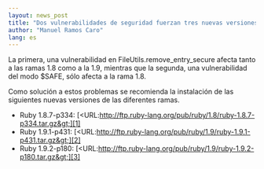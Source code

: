 ```yaml
---
layout: news_post
title: "Dos vulnerabilidades de seguridad fuerzan tres nuevas versiones de Ruby."
author: "Manuel Ramos Caro"
lang: es
---
```


La primera, una vulnerabilidad en FileUtils.remove\_entry\_secure afecta
tanto a las ramas 1.8 como a la 1.9, mientras que la segunda, una
vulnerabilidad del modo $SAFE, sólo afecta a la rama 1.8.

Como solución a estos problemas se recomienda la instalación de las
siguientes nuevas versiones de las diferentes ramas.

* Ruby 1.8.7-p334:
  [&lt;URL:http://ftp.ruby-lang.org/pub/ruby/1.8/ruby-1.8.7-p334.tar.gz&gt;][1]
* Ruby 1.9.1-p431:
  [&lt;URL:http://ftp.ruby-lang.org/pub/ruby/1.9/ruby-1.9.1-p431.tar.gz&gt;][2]
* Ruby 1.9.2-p180:
  [&lt;URL:http://ftp.ruby-lang.org/pub/ruby/1.9/ruby-1.9.2-p180.tar.gz&gt;][3]



[1]: http://ftp.ruby-lang.org/pub/ruby/1.8/ruby-1.8.7-p334.tar.gz
[2]: http://ftp.ruby-lang.org/pub/ruby/1.9/ruby-1.9.1-p431.tar.gz
[3]: http://ftp.ruby-lang.org/pub/ruby/1.9/ruby-1.9.2-p180.tar.gz
